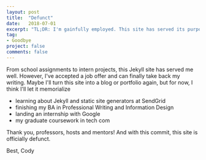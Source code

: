 ```yaml
---
layout: post
title:  "Defunct"
date:   2018-07-01
excerpt: "TL;DR: I'm gainfully employed. This site has served its purpose."
tag:
- Goodbye
project: false
comments: false
---
```


From school assignments to intern projects, this Jekyll site has served me well. However, I've accepted a job offer
and can finally take back my writing. Maybe I'll turn this site into a blog or portfolio again, but for now, I think
I'll let it memorialize 

- learning about Jekyll and static site generators at SendGrid 
- finishing my BA in Professional Writing and Information Design
- landing an internship with Google
- my graduate coursework in tech com

Thank you, professors, hosts and mentors! And with this commit, this site is officially defunct.

Best,
Cody
